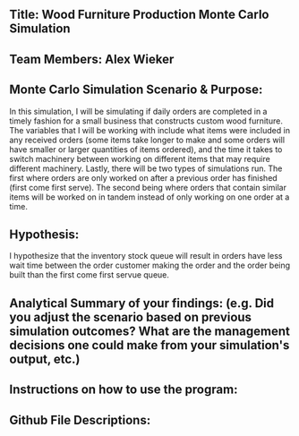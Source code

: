 ## Title: Wood Furniture Production Monte Carlo Simulation

## Team Members: Alex Wieker

## Monte Carlo Simulation Scenario & Purpose: 
In this simulation, I will be simulating if daily orders are completed in a timely fashion for a small business that constructs custom wood furniture. The variables that I will be working with include what items were included in any received orders (some items take longer to make and some orders will have smaller or larger quantities of items ordered), and the time it takes to switch machinery between working on different items that may require different machinery. Lastly, there will be two types of simulations run. The first where orders are only worked on after a previous order has finished (first come first serve). The second being where orders that contain similar items will be worked on in tandem instead of only working on one order at a time. 

## Hypothesis: 
I hypothesize that the inventory stock queue will result in orders have less wait time between the order customer making the order and the order being built than the first come first servue queue.  

## Analytical Summary of your findings: (e.g. Did you adjust the scenario based on previous simulation outcomes? What are the management decisions one could make from your simulation's output, etc.)

## Instructions on how to use the program:


## Github File Descriptions:
